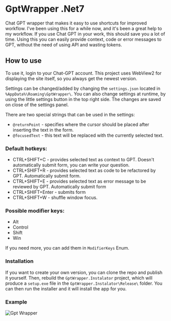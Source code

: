 # GptWrapper .Net7
Chat GPT wrapper that makes it easy to use shortcuts for improved workflow.
I've been using this for a while now, and it's been a great help to my workflow. 
If you use Chat GPT in your work, this should save you a lot of time.
Using this you can easily provide context, code or error messages to GPT, without the need of using API and wasting tokens.

## How to use
To use it, login to your Chat-GPT account.
This project uses WebView2 for displaying the site itself, so you always get the newest version.

Settings can be changed/added by changing the `settings.json` located in `%AppData%\Roaming\GptWrapper\`.
You can also change settings at runtime, by using the little settings button in the top right side. The changes are saved on close of the settings panel.

There are two special strings that can be used in the settings:
- `@returnPoint` - specifies where the cursor should be placed after inserting the text in the form.
- `@focusedText` - this text will be replaced with the currently selected text.

### Default hotkeys:
- CTRL+SHIFT+C - provides selected text as context to GPT. Doesn't automatically submit form, you can write your question.
- CTRL+SHIFT+R - provides selected text as code to be refactored by GPT. Automatically submit form.
- CTRL+SHIFT+E - provides selected text as error message to be reviewed by GPT. Automatically submit form
- CTRL+SHIFT+Enter - submits form
- CTRL+SHIFT+W - shuffle window focus.

### Possible modifier keys:
- Alt
- Control
- Shift
- Win

If you need more, you can add them in `ModifierKeys` Enum.

### Installation
If you want to create your own version, you can clone the repo and publish it yourself. 
Then, rebuild the `GptWrapper.Instalator` project, which will produce a `setup.exe` file in the `GptWrapper.Instalator\Release\` folder. 
You can then run the installer and it will install the app for you.

### Example
![Gpt Wrapper](https://github.com/Vegolas/GptWrapper/assets/5692846/e56667eb-906a-491a-85a5-6024f42fb4e5)


